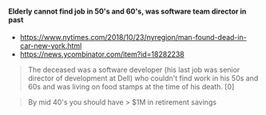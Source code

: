 
#### Elderly cannot find job in 50's and 60's, was software team director in past
- https://www.nytimes.com/2018/10/23/nyregion/man-found-dead-in-car-new-york.html
- https://news.ycombinator.com/item?id=18282238
> The deceased was a software developer (his last job was senior director of development at Dell) who couldn't find work in his 50s and 60s and was living on food stamps at the time of his death. [0]

> By mid 40's you should have > $1M in retirement savings

